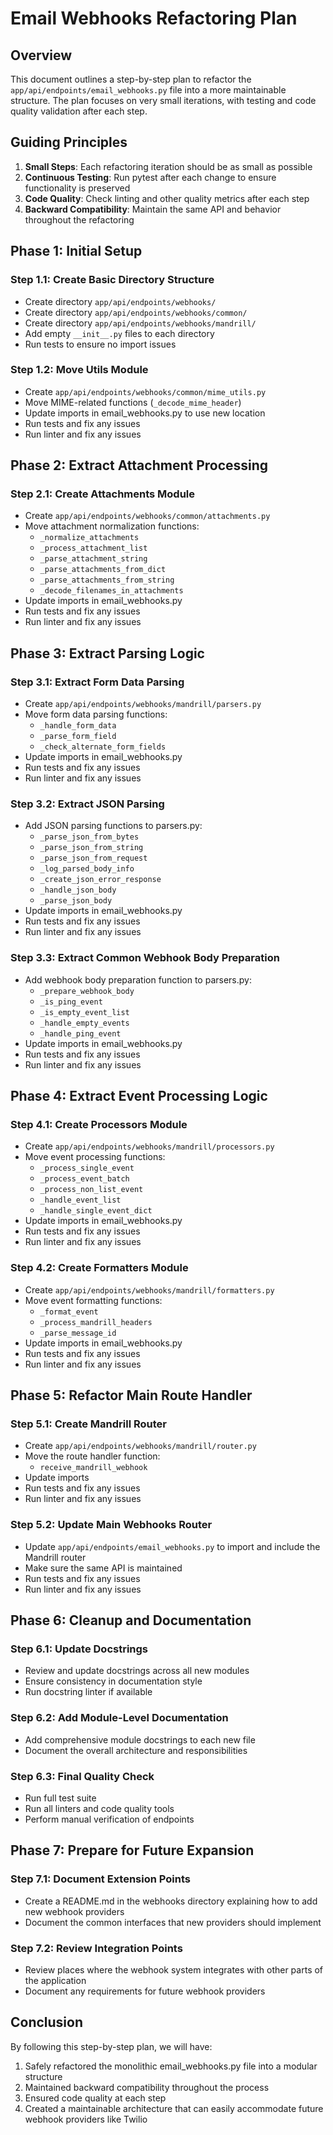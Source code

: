 # Email Webhooks Refactoring Plan

## Overview

This document outlines a step-by-step plan to refactor the `app/api/endpoints/email_webhooks.py` file into a more maintainable structure. The plan focuses on very small iterations, with testing and code quality validation after each step.

## Guiding Principles

1. **Small Steps**: Each refactoring iteration should be as small as possible
2. **Continuous Testing**: Run pytest after each change to ensure functionality is preserved
3. **Code Quality**: Check linting and other quality metrics after each step
4. **Backward Compatibility**: Maintain the same API and behavior throughout the refactoring

## Phase 1: Initial Setup

### Step 1.1: Create Basic Directory Structure
- Create directory `app/api/endpoints/webhooks/`
- Create directory `app/api/endpoints/webhooks/common/`
- Create directory `app/api/endpoints/webhooks/mandrill/`
- Add empty `__init__.py` files to each directory
- Run tests to ensure no import issues

### Step 1.2: Move Utils Module
- Create `app/api/endpoints/webhooks/common/mime_utils.py`
- Move MIME-related functions (`_decode_mime_header`)
- Update imports in email_webhooks.py to use new location
- Run tests and fix any issues
- Run linter and fix any issues

## Phase 2: Extract Attachment Processing

### Step 2.1: Create Attachments Module
- Create `app/api/endpoints/webhooks/common/attachments.py`
- Move attachment normalization functions:
  - `_normalize_attachments`
  - `_process_attachment_list`
  - `_parse_attachment_string`
  - `_parse_attachments_from_dict`
  - `_parse_attachments_from_string`
  - `_decode_filenames_in_attachments`
- Update imports in email_webhooks.py
- Run tests and fix any issues
- Run linter and fix any issues

## Phase 3: Extract Parsing Logic

### Step 3.1: Extract Form Data Parsing
- Create `app/api/endpoints/webhooks/mandrill/parsers.py`
- Move form data parsing functions:
  - `_handle_form_data`
  - `_parse_form_field`
  - `_check_alternate_form_fields`
- Update imports in email_webhooks.py
- Run tests and fix any issues
- Run linter and fix any issues

### Step 3.2: Extract JSON Parsing
- Add JSON parsing functions to parsers.py:
  - `_parse_json_from_bytes`
  - `_parse_json_from_string`
  - `_parse_json_from_request`
  - `_log_parsed_body_info`
  - `_create_json_error_response`
  - `_handle_json_body`
  - `_parse_json_body`
- Update imports in email_webhooks.py
- Run tests and fix any issues
- Run linter and fix any issues

### Step 3.3: Extract Common Webhook Body Preparation
- Add webhook body preparation function to parsers.py:
  - `_prepare_webhook_body`
  - `_is_ping_event`
  - `_is_empty_event_list`
  - `_handle_empty_events`
  - `_handle_ping_event`
- Update imports in email_webhooks.py
- Run tests and fix any issues
- Run linter and fix any issues

## Phase 4: Extract Event Processing Logic

### Step 4.1: Create Processors Module
- Create `app/api/endpoints/webhooks/mandrill/processors.py`
- Move event processing functions:
  - `_process_single_event`
  - `_process_event_batch`
  - `_process_non_list_event`
  - `_handle_event_list`
  - `_handle_single_event_dict`
- Update imports in email_webhooks.py
- Run tests and fix any issues
- Run linter and fix any issues

### Step 4.2: Create Formatters Module
- Create `app/api/endpoints/webhooks/mandrill/formatters.py`
- Move event formatting functions:
  - `_format_event`
  - `_process_mandrill_headers`
  - `_parse_message_id`
- Update imports in email_webhooks.py
- Run tests and fix any issues
- Run linter and fix any issues

## Phase 5: Refactor Main Route Handler

### Step 5.1: Create Mandrill Router
- Create `app/api/endpoints/webhooks/mandrill/router.py`
- Move the route handler function:
  - `receive_mandrill_webhook`
- Update imports
- Run tests and fix any issues
- Run linter and fix any issues

### Step 5.2: Update Main Webhooks Router
- Update `app/api/endpoints/email_webhooks.py` to import and include the Mandrill router
- Make sure the same API is maintained
- Run tests and fix any issues
- Run linter and fix any issues

## Phase 6: Cleanup and Documentation

### Step 6.1: Update Docstrings
- Review and update docstrings across all new modules
- Ensure consistency in documentation style
- Run docstring linter if available

### Step 6.2: Add Module-Level Documentation
- Add comprehensive module docstrings to each new file
- Document the overall architecture and responsibilities

### Step 6.3: Final Quality Check
- Run full test suite
- Run all linters and code quality tools
- Perform manual verification of endpoints

## Phase 7: Prepare for Future Expansion

### Step 7.1: Document Extension Points
- Create a README.md in the webhooks directory explaining how to add new webhook providers
- Document the common interfaces that new providers should implement

### Step 7.2: Review Integration Points
- Review places where the webhook system integrates with other parts of the application
- Document any requirements for future webhook providers

## Conclusion

By following this step-by-step plan, we will have:
1. Safely refactored the monolithic email_webhooks.py file into a modular structure
2. Maintained backward compatibility throughout the process
3. Ensured code quality at each step
4. Created a maintainable architecture that can easily accommodate future webhook providers like Twilio 